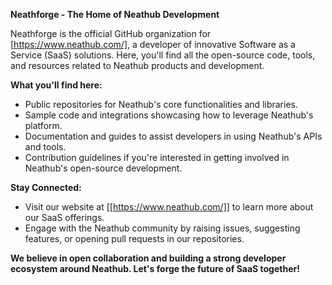 **Neathforge - The Home of Neathub Development**

Neathforge is the official GitHub organization for [https://www.neathub.com/], a developer of innovative Software as a Service (SaaS) solutions. Here, you'll find all the open-source code, tools, and resources related to Neathub products and development.

**What you'll find here:**

* Public repositories for Neathub's core functionalities and libraries.
* Sample code and integrations showcasing how to leverage Neathub's platform.
* Documentation and guides to assist developers in using Neathub's APIs and tools.
* Contribution guidelines if you're interested in getting involved in Neathub's open-source development.

**Stay Connected:**

* Visit our website at [[https://www.neathub.com/]] to learn more about our SaaS offerings.
* Engage with the Neathub community by raising issues, suggesting features, or opening pull requests in our repositories.

**We believe in open collaboration and building a strong developer ecosystem around Neathub. Let's forge the future of SaaS together!**
